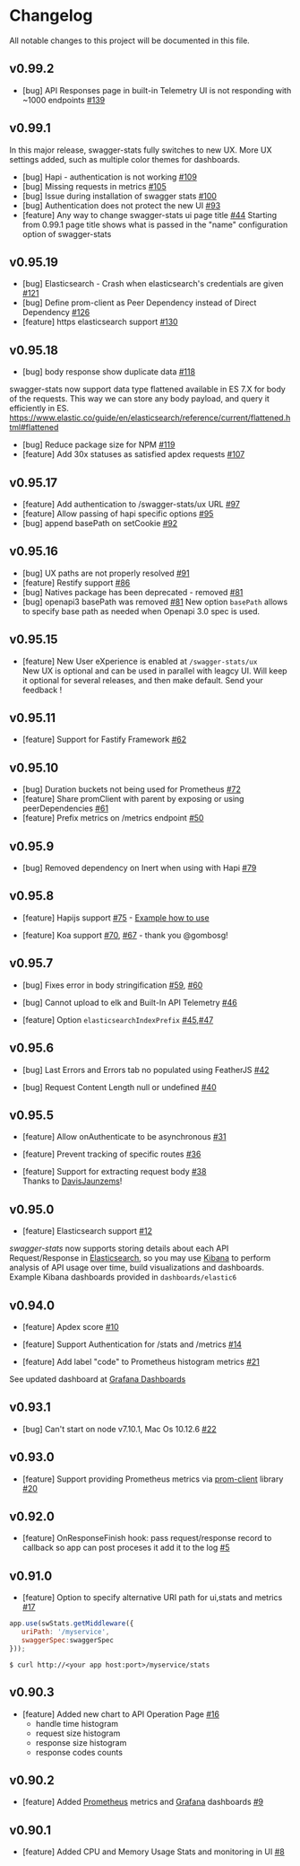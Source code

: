 # Changelog
All notable changes to this project will be documented in this file.

## v0.99.2

* [bug] API Responses page in built-in Telemetry UI is not responding with ~1000 endpoints  [#139](https://github.com/slanatech/swagger-stats/issues/139)


## v0.99.1

In this major release, swagger-stats fully switches to new UX. More UX settings added, such as multiple color themes for dashboards.  

* [bug] Hapi - authentication is not working [#109](https://github.com/slanatech/swagger-stats/issues/109)
* [bug] Missing requests in metrics [#105](https://github.com/slanatech/swagger-stats/issues/105)
* [bug] Issue during installation of swagger stats [#100](https://github.com/slanatech/swagger-stats/issues/100)
* [bug] Authentication does not protect the new UI [#93](https://github.com/slanatech/swagger-stats/issues/93)
* [feature] Any way to change swagger-stats ui page title [#44](https://github.com/slanatech/swagger-stats/issues/44)
  Starting from 0.99.1 page title shows what is passed in the "name" configuration option of swagger-stats
  

## v0.95.19

* [bug] Elasticsearch - Crash when elasticsearch's credentials are given [#121](https://github.com/slanatech/swagger-stats/issues/121)
* [bug] Define prom-client as Peer Dependency instead of Direct Dependency [#126](https://github.com/slanatech/swagger-stats/issues/126)
* [feature] https elasticsearch support [#130](https://github.com/slanatech/swagger-stats/issues/130)


## v0.95.18

* [bug] body response show duplicate data [#118](https://github.com/slanatech/swagger-stats/issues/118)

swagger-stats now support data type flattened available in ES 7.X for body of the requests. This way we can store any body payload, and query it efficiently in ES.
https://www.elastic.co/guide/en/elasticsearch/reference/current/flattened.html#flattened

* [bug] Reduce package size for NPM [#119](https://github.com/slanatech/swagger-stats/issues/119)
* [feature] Add 30x statuses as satisfied apdex requests [#107](https://github.com/slanatech/swagger-stats/issues/107)


## v0.95.17

* [feature] Add authentication to /swagger-stats/ux URL [#97](https://github.com/slanatech/swagger-stats/issues/97)
* [feature] Allow passing of hapi specific options [#95](https://github.com/slanatech/swagger-stats/issues/95)
* [bug] append basePath on setCookie [#92](https://github.com/slanatech/swagger-stats/issues/92)

## v0.95.16

* [bug] UX paths are not properly resolved [#91](https://github.com/slanatech/swagger-stats/issues/91)
* [feature] Restify support [#86](https://github.com/slanatech/swagger-stats/issues/86)
* [bug] Natives package has been deprecated - removed [#81](https://github.com/slanatech/swagger-stats/issues/81)
* [bug] openapi3 basePath was removed [#81](https://github.com/slanatech/swagger-stats/issues/84)
New option `basePath` allows to specify base path as needed when Openapi 3.0 spec is used.


## v0.95.15

* [feature] New User eXperience is enabled at `/swagger-stats/ux`  
New UX is optional and can be used in parallel with leagcy UI. 
Will keep it optional for several releases, and then make default. 
Send your feedback !


## v0.95.11

* [feature] Support for Fastify Framework [#62](https://github.com/slanatech/swagger-stats/issues/62)


## v0.95.10

* [bug] Duration buckets not being used for Prometheus [#72](https://github.com/slanatech/swagger-stats/issues/72)
* [feature] Share promClient with parent by exposing or using peerDependencies [#61](https://github.com/slanatech/swagger-stats/issues/61)
* [feature] Prefix metrics on /metrics endpoint [#50](https://github.com/slanatech/swagger-stats/issues/50)


## v0.95.9

* [bug] Removed dependency on Inert when using with Hapi [#79](https://github.com/slanatech/swagger-stats/issues/79)


## v0.95.8

* [feature] Hapijs support [#75](https://github.com/slanatech/swagger-stats/issues/75) - [Example how to use](https://github.com/slanatech/swagger-stats/blob/master/examples/hapijstest/hapijstest.js)
 
* [feature] Koa support [#70](https://github.com/slanatech/swagger-stats/pull/70), [#67](https://github.com/slanatech/swagger-stats/issues/67) - thank you @gombosg!

## v0.95.7

* [bug] Fixes error in body stringification [#59](https://github.com/slanatech/swagger-stats/issues/59), [#60](https://github.com/slanatech/swagger-stats/pull/60)

* [bug] Cannot upload to elk and Built-In API Telemetry [#46](https://github.com/slanatech/swagger-stats/issues/46)

* [feature] Option `elasticsearchIndexPrefix`  [#45](https://github.com/slanatech/swagger-stats/issues/45),[#47](https://github.com/slanatech/swagger-stats/issues/47)


## v0.95.6

* [bug] Last Errors and Errors tab no populated using FeatherJS [#42](https://github.com/slanatech/swagger-stats/issues/42)

* [bug] Request Content Length null or undefined [#40](https://github.com/slanatech/swagger-stats/issues/40)

## v0.95.5

* [feature] Allow onAuthenticate to be asynchronous [#31](https://github.com/slanatech/swagger-stats/issues/31)  

* [feature] Prevent tracking of specific routes [#36](https://github.com/slanatech/swagger-stats/issues/36)  

* [feature] Support for extracting request body [#38](https://github.com/slanatech/swagger-stats/issues/38)   
Thanks to [DavisJaunzems](https://github.com/DavisJaunzems)!

## v0.95.0

* [feature] Elasticsearch support [#12](https://github.com/slanatech/swagger-stats/issues/12)  

*swagger-stats* now supports storing details about each API Request/Response in [Elasticsearch](https://www.elastic.co/), so you may use [Kibana](https://www.elastic.co/products/kibana) to perform analysis of API usage over time, build visualizations and dashboards.
Example Kibana dashboards provided in `dashboards/elastic6`

## v0.94.0

* [feature] Apdex score [#10](https://github.com/slanatech/swagger-stats/issues/10)  

* [feature] Support Authentication for /stats and /metrics [#14](https://github.com/slanatech/swagger-stats/issues/14)

* [feature] Add label "code" to Prometheus histogram metrics [#21](https://github.com/slanatech/swagger-stats/issues/21)

See updated dashboard at [Grafana Dashboards](https://grafana.com/dashboards/3091) 


## v0.93.1

* [bug] Can't start on node v7.10.1, Mac Os 10.12.6 [#22](https://github.com/slanatech/swagger-stats/issues/22)  

## v0.93.0

* [feature] Support providing Prometheus metrics via [prom-client](https://www.npmjs.com/package/prom-client) library [#20](https://github.com/slanatech/swagger-stats/issues/20)  

## v0.92.0

* [feature] OnResponseFinish hook: pass request/response record to callback so app can post proceses it add it to the log [#5](https://github.com/slanatech/swagger-stats/issues/5)  

## v0.91.0

* [feature] Option to specify alternative URI path for ui,stats and metrics  [#17](https://github.com/slanatech/swagger-stats/issues/17)

```javascript
app.use(swStats.getMiddleware({
   uriPath: '/myservice',
   swaggerSpec:swaggerSpec
}));
```
```
$ curl http://<your app host:port>/myservice/stats
```

## v0.90.3

* [feature] Added new chart to API Operation Page [#16](https://github.com/slanatech/swagger-stats/issues/16)                                                   
    - handle time histogram
    - request size histogram
    - response size histogram
    - response codes counts  

## v0.90.2

* [feature] Added [Prometheus](https://prometheus.io/) metrics and [Grafana](https://grafana.com/) dashboards [#9](https://github.com/slanatech/swagger-stats/issues/9)
  

## v0.90.1

* [feature] Added CPU and Memory Usage Stats and monitoring in UI [#8](https://github.com/slanatech/swagger-stats/issues/8)  
